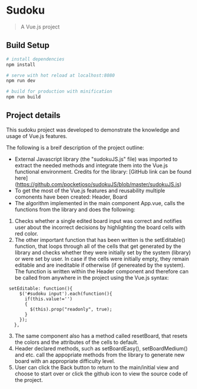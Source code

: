 # Sudoku

> A Vue.js project

## Build Setup

``` bash
# install dependencies
npm install

# serve with hot reload at localhost:8080
npm run dev

# build for production with minification
npm run build
```
## Project details

This sudoku project was developed to demonstrate the knowledge and usage of Vue.js features. 

The following is a breif description of the project outline: 
- External Javascript library (the "sudokuJS.js" file) was imported to extract the needed methods and integrate them into the Vue.js functional environment. Credits for the library: [GitHub link can be found here] (https://github.com/pocketjoso/sudokuJS/blob/master/sudokuJS.js)
- To get the most of the Vue.js features and reusability multiple comonents have been created: Header, Board
- The algorithm implemented in the main component App.vue, calls the functions from the library and does the following: 

 1. Checks whether a single edited board input was correct and notifies user about the incorrect decisions by highlighting the board cells with red color. 
 2. The other important function that has been written is the setEditable() function, that loops through all of the cells that get generated by the library and checks whether they were initially set by the system (library) or were set by user. In case if the cells were initially empty, they remain editable and are ineditable if otherwise (if genereated by the system). The function is written within the Header component and therefore can be called from anywhere in the project using the Vue.js syntax: 
 ```
  setEditable: function(){
      $('#sudoku input').each(function(){
        if(this.value!='')
        {
          $(this).prop("readonly", true);
        }
      });
    },
```
  3. The same component also has a method called resetBoard, that resets the colors and the attributes of the cells to default.
  4. Header declared methods, such as setBoardEasy(), setBoardMedium() and etc. call the appopriate methods from the library to generate new board with an appropriate difficulty level. 
  5. User can click the Back button to return to the main/initial view and choose to start over or click the github icon to view the source code of the project. 

